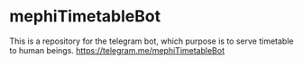 # mephiTimetableBot
This is a repository for the telegram bot, which purpose is to serve timetable to human beings. https://telegram.me/mephiTimetableBot
